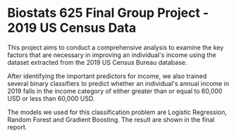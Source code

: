 # Biostats 625 Final Group Project - 2019 US Census Data

This project aims to conduct a comprehensive analysis to examine the key factors that are necessary in improving an individual's income using the dataset extracted from the 2019 US Census Bureau database. 

After identifying the important predictors for income, we also trained several binary classifiers to predict whether an individual's annual income in 2019 falls in the income category of either greater than or equal to 60,000 USD or less than 60,000 USD.

The models we used for this classification problem are Logistic Regression, Random Forest and Gradient Boosting. The result are shown in the final report.


